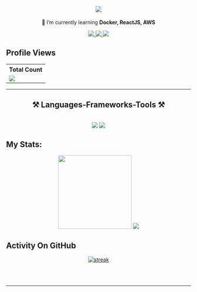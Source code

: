 
<h1 align="center">
    <img src="https://readme-typing-svg.herokuapp.com/?font=Righteous&size=35&center=true&vCenter=true&width=500&height=70&duration=4000&lines=Hi+There!+👋;+I'm+Trung+Kien!;" />
</h1>

<div align="center">
  
 🌱 I’m currently learning **Docker, ReactJS, AWS**
 </div>
 
<div align="center"> 
  <a href="mailto:pedro.sales.muniz@gmail.com">
    <img src="https://img.shields.io/badge/Gmail-333333?style=for-the-badge&logo=gmail&logoColor=red" />
  </a>
  <a href="https://linkedin.com/in/pedro-sales-muniz" target="_blank">
    <img src="https://img.shields.io/badge/LinkedIn-0077B5?style=for-the-badge&logo=linkedin&logoColor=white" target="_blank" />
  </a>
  <a href="https://salesp07.github.io" target="_blank">
     <img src="https://img.shields.io/badge/Portfolio-FF5722?style=for-the-badge&logo=todoist&logoColor=white" target="_blank" /> <!-- sqlite, safari, google-chrome are other good icon options -->
  </a>
</div>

## Profile Views
  <table>
    <tr>
      <th>Total Count</th>
    </tr>
    <tr>
      <td>
         <a href="https://github.com/kienptjk123"> <img src="https://komarev.com/ghpvc/?username=kienptjk123&style=for-the-badge&color=brightgreen"> </a>
      </td>
    </tr>
  </table>
 <hr/>
 
<h2 align="center">⚒️ Languages-Frameworks-Tools ⚒️</h2>
<br/>
<div align="center">
    <img src="https://skillicons.dev/icons?i=react,bootstrap,mui,html,css,vscode,github,tailwind" />
    <img src="https://skillicons.dev/icons?i=git,nodejs,javascript,typescript,mongodb,c,java,mysql" /><br>
</div>

## My Stats:
<p align="center">
<img height="200px" src="https://github-readme-stats.vercel.app/api?username=kienptjk123&hide_border=true&show_icons=true&count_private=true&theme=gruvbox&bg_color=151515">
    <a href="https://github.com/kienptjk123/github-readme-stats"><img src="https://github-readme-stats.vercel.app/api/top-langs/?username=kienptjk123&langs_count=8&count_private=true&layout=compact&theme=react&hide_border=true&bg_color=0D1117" /></a>
</p>

## Activity On GitHub
<p align="center">
  <a href="https://github.com/kienptjk123">      
<img title="stats" alt="streak" src="https://github-readme-streak-stats.herokuapp.com/?user=kienptjk123&theme=dark&hide_border=true&stroke=f53b3b"/>
</a> 
</p>
<br/><br/>

<hr/>

<br/>

<br/>
